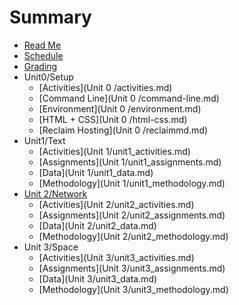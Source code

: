 # Summary

* [Read Me](README.md)
* [Schedule](schedule.md)
* [Grading](grading.md)
* Unit0/Setup
  * [Activities](Unit 0 /activities.md)
  * [Command Line](Unit 0 /command-line.md)
  * [Environment](Unit 0 /environment.md)
  * [HTML + CSS](Unit 0 /html-css.md)
  * [Reclaim Hosting](Unit 0 /reclaimmd.md)
* Unit1/Text
  * [Activities](Unit 1/unit1_activities.md)
  * [Assignments](Unit 1/unit1_assignments.md)
  * [Data](Unit 1/unit1_data.md)
  * [Methodology](Unit 1/unit1_methodology.md)
* [Unit 2/Network](unit-2network.md)
  * [Activities](Unit 2/unit2_activities.md)
  * [Assignments](Unit 2/unit2_assignments.md)
  * [Data](Unit 2/unit2_data.md)
  * [Methodology](Unit 2/unit2_methodology.md)
* Unit 3/Space
  * [Activities](Unit 3/unit3_activities.md)
  * [Assignments](Unit 3/unit3_assignments.md)
  * [Data](Unit 3/unit3_data.md)
  * [Methodology](Unit 3/unit3_methodology.md)

